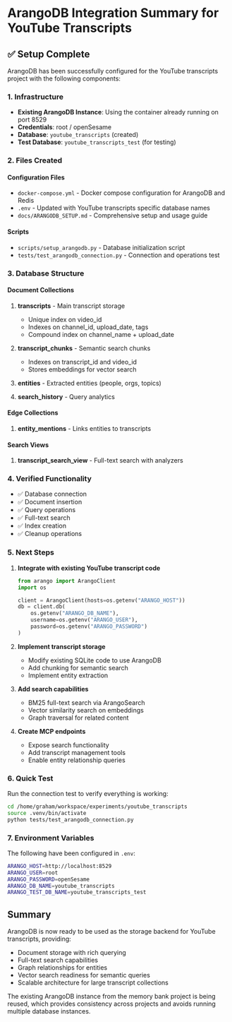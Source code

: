 # ArangoDB Integration Summary for YouTube Transcripts

## ✅ Setup Complete

ArangoDB has been successfully configured for the YouTube transcripts project with the following components:

### 1. **Infrastructure**
- **Existing ArangoDB Instance**: Using the container already running on port 8529
- **Credentials**: root / openSesame
- **Database**: `youtube_transcripts` (created)
- **Test Database**: `youtube_transcripts_test` (for testing)

### 2. **Files Created**

#### Configuration Files
- `docker-compose.yml` - Docker compose configuration for ArangoDB and Redis
- `.env` - Updated with YouTube transcripts specific database names
- `docs/ARANGODB_SETUP.md` - Comprehensive setup and usage guide

#### Scripts
- `scripts/setup_arangodb.py` - Database initialization script
- `tests/test_arangodb_connection.py` - Connection and operations test

### 3. **Database Structure**

#### Document Collections
1. **transcripts** - Main transcript storage
   - Unique index on video_id
   - Indexes on channel_id, upload_date, tags
   - Compound index on channel_name + upload_date

2. **transcript_chunks** - Semantic search chunks
   - Indexes on transcript_id and video_id
   - Stores embeddings for vector search

3. **entities** - Extracted entities (people, orgs, topics)
   
4. **search_history** - Query analytics

#### Edge Collections
1. **entity_mentions** - Links entities to transcripts

#### Search Views
1. **transcript_search_view** - Full-text search with analyzers

### 4. **Verified Functionality**
- ✅ Database connection
- ✅ Document insertion
- ✅ Query operations
- ✅ Full-text search
- ✅ Index creation
- ✅ Cleanup operations

### 5. **Next Steps**

1. **Integrate with existing YouTube transcript code**
   ```python
   from arango import ArangoClient
   import os
   
   client = ArangoClient(hosts=os.getenv("ARANGO_HOST"))
   db = client.db(
       os.getenv("ARANGO_DB_NAME"),
       username=os.getenv("ARANGO_USER"),
       password=os.getenv("ARANGO_PASSWORD")
   )
   ```

2. **Implement transcript storage**
   - Modify existing SQLite code to use ArangoDB
   - Add chunking for semantic search
   - Implement entity extraction

3. **Add search capabilities**
   - BM25 full-text search via ArangoSearch
   - Vector similarity search on embeddings
   - Graph traversal for related content

4. **Create MCP endpoints**
   - Expose search functionality
   - Add transcript management tools
   - Enable entity relationship queries

### 6. **Quick Test**

Run the connection test to verify everything is working:
```bash
cd /home/graham/workspace/experiments/youtube_transcripts
source .venv/bin/activate
python tests/test_arangodb_connection.py
```

### 7. **Environment Variables**

The following have been configured in `.env`:
```bash
ARANGO_HOST=http://localhost:8529
ARANGO_USER=root
ARANGO_PASSWORD=openSesame
ARANGO_DB_NAME=youtube_transcripts
ARANGO_TEST_DB_NAME=youtube_transcripts_test
```

## Summary

ArangoDB is now ready to be used as the storage backend for YouTube transcripts, providing:
- Document storage with rich querying
- Full-text search capabilities
- Graph relationships for entities
- Vector search readiness for semantic queries
- Scalable architecture for large transcript collections

The existing ArangoDB instance from the memory bank project is being reused, which provides consistency across projects and avoids running multiple database instances.